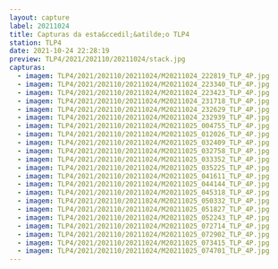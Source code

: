 ```yaml
---
layout: capture
label: 20211024
title: Capturas da esta&ccedil;&atilde;o TLP4
station: TLP4
date: 2021-10-24 22:28:19
preview: TLP4/2021/202110/20211024/stack.jpg
capturas:
  - imagem: TLP4/2021/202110/20211024/M20211024_222819_TLP_4P.jpg
  - imagem: TLP4/2021/202110/20211024/M20211024_223340_TLP_4P.jpg
  - imagem: TLP4/2021/202110/20211024/M20211024_223423_TLP_4P.jpg
  - imagem: TLP4/2021/202110/20211024/M20211024_231718_TLP_4P.jpg
  - imagem: TLP4/2021/202110/20211024/M20211024_232629_TLP_4P.jpg
  - imagem: TLP4/2021/202110/20211024/M20211024_232939_TLP_4P.jpg
  - imagem: TLP4/2021/202110/20211024/M20211025_004755_TLP_4P.jpg
  - imagem: TLP4/2021/202110/20211024/M20211025_012026_TLP_4P.jpg
  - imagem: TLP4/2021/202110/20211024/M20211025_032409_TLP_4P.jpg
  - imagem: TLP4/2021/202110/20211024/M20211025_032758_TLP_4P.jpg
  - imagem: TLP4/2021/202110/20211024/M20211025_033352_TLP_4P.jpg
  - imagem: TLP4/2021/202110/20211024/M20211025_035225_TLP_4P.jpg
  - imagem: TLP4/2021/202110/20211024/M20211025_041611_TLP_4P.jpg
  - imagem: TLP4/2021/202110/20211024/M20211025_044144_TLP_4P.jpg
  - imagem: TLP4/2021/202110/20211024/M20211025_045318_TLP_4P.jpg
  - imagem: TLP4/2021/202110/20211024/M20211025_050332_TLP_4P.jpg
  - imagem: TLP4/2021/202110/20211024/M20211025_051827_TLP_4P.jpg
  - imagem: TLP4/2021/202110/20211024/M20211025_052243_TLP_4P.jpg
  - imagem: TLP4/2021/202110/20211024/M20211025_072714_TLP_4P.jpg
  - imagem: TLP4/2021/202110/20211024/M20211025_072902_TLP_4P.jpg
  - imagem: TLP4/2021/202110/20211024/M20211025_073415_TLP_4P.jpg
  - imagem: TLP4/2021/202110/20211024/M20211025_074701_TLP_4P.jpg
---
```

